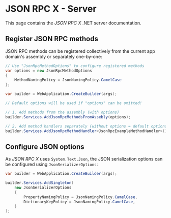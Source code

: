 # JSON RPC X - Server

This page contains the _JSON RPC X_ .NET server documentation.

## Register JSON RPC methods

JSON RPC methods can be registered collectively from the current app domain's assembly or separately one-by-one:

```cs
// Use "JsonRpcMethodOptions" to configure registered methods
var options = new JsonRpcMethodOptions
{
    MethodNamingPolicy = JsonNamingPolicy.CamelCase
};

var builder = WebApplication.CreateBuilder(args);

// Default options will be used if "options" can be omitted!

// 1. Add methods from the assembly (with options)
builder.Services.AddJsonRpcMethodsFromAssebly(options);

// 2. Add method handlers separately (without options = default options)
builder.Services.AddJsonRpcMethodHandler<JsonRpcExampleMethodHandler>();
```

## Configure JSON options

As _JSON RPC X_ uses `System.Text.Json`,
the JSON serialization options can be configured using `JsonSerializerOptions`:

```cs
var builder = WebApplication.CreateBuilder(args);

builder.Services.AddSingleton(
    new JsonSerializerOptions
    {
        PropertyNamingPolicy = JsonNamingPolicy.CamelCase,
        DictionaryKeyPolicy = JsonNamingPolicy.CamelCase,
    }
);
```
